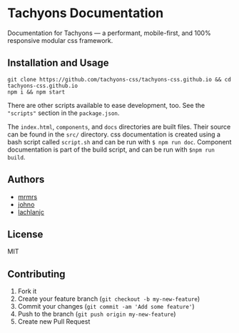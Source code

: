# Tachyons Documentation

Documentation for Tachyons — a performant, mobile-first, and 100% responsive modular css framework.

## Installation and Usage

```
git clone https://github.com/tachyons-css/tachyons-css.github.io && cd tachyons-css.github.io
npm i && npm start
```

There are other scripts available to ease development, too. See the `"scripts"` section in the `package.json`.

The `index.html`, `components`, and `docs` directories are built files. Their source can be found in the `src/` directory.
css documentation is created using a bash script called `script.sh` and can be run with `$ npm run doc`.
Component documentation is part of the build script, and can be run with `$npm run build`.

## Authors

* [mrmrs](http://mrmrs.io)
* [johno](http://johnotander.com)
* [lachlanjc](http://lachlanjc.me)

## License

MIT

## Contributing

1. Fork it
2. Create your feature branch (`git checkout -b my-new-feature`)
3. Commit your changes (`git commit -am 'Add some feature'`)
4. Push to the branch (`git push origin my-new-feature`)
5. Create new Pull Request